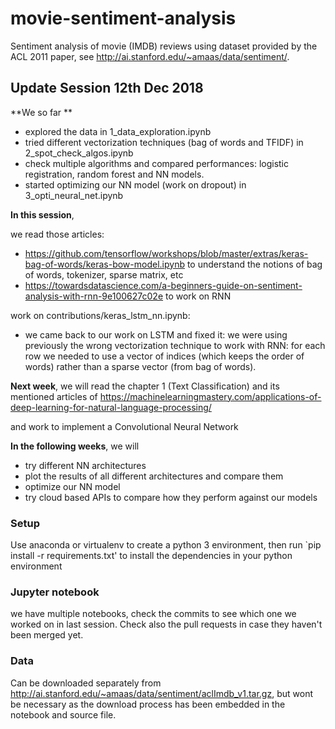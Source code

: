 # movie-sentiment-analysis
Sentiment analysis of movie (IMDB) reviews using dataset provided by the ACL 2011 paper, see http://ai.stanford.edu/~amaas/data/sentiment/.

## Update Session 12th Dec 2018

**We so far **
- explored the data in 1_data_exploration.ipynb
- tried different vectorization techniques (bag of words and TFIDF) in 2_spot_check_algos.ipynb
- check multiple algorithms and compared performances: logistic registration, random forest and NN models. 
- started optimizing our NN model (work on dropout) in 3_opti_neural_net.ipynb

**In this session**, 

we read those articles:
- https://github.com/tensorflow/workshops/blob/master/extras/keras-bag-of-words/keras-bow-model.ipynb to understand the notions of bag of words, tokenizer, sparse matrix, etc
- https://towardsdatascience.com/a-beginners-guide-on-sentiment-analysis-with-rnn-9e100627c02e to work on RNN

work on contributions/keras_lstm_nn.ipynb:
- we came back to our work on LSTM and fixed it: we were using previously the wrong vectorization technique to work with RNN: for each row we needed to use a vector of indices (which keeps the order of words) rather than a sparse vector (from bag of words).

**Next week**, 
we will read the chapter 1 (Text Classification) and its mentioned articles  of
https://machinelearningmastery.com/applications-of-deep-learning-for-natural-language-processing/

and work to implement a Convolutional Neural Network

**In the following weeks**, we will
- try different NN architectures
- plot the results of all different architectures and compare them
- optimize our NN model
- try cloud based APIs to compare how they perform against our models


### Setup
Use anaconda or virtualenv to create a python 3 environment, then
run `pip install -r requirements.txt' to install the dependencies in your python environment

### Jupyter notebook
we have multiple notebooks, check the commits to see which one we worked on in last session. Check also the pull requests in case they haven't been merged yet.


### Data 

Can be downloaded separately from http://ai.stanford.edu/~amaas/data/sentiment/aclImdb_v1.tar.gz, but wont be necessary as the download process has been embedded in the notebook and source file.
